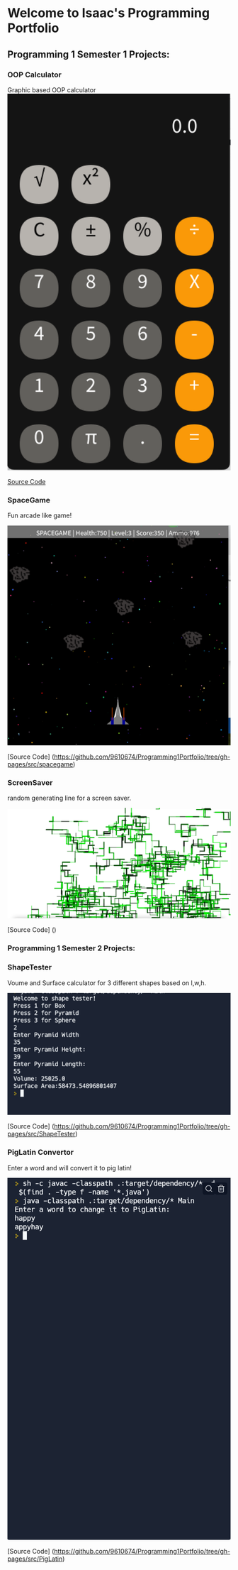# Welcome to Isaac's Programming Portfolio

## Programming 1 Semester 1 Projects:

### OOP Calculator
Graphic based OOP calculator
![Running Calculator](https://raw.githubusercontent.com/9610674/Programming1Portfolio/3f8f5e8363a78cd71703f5a130a31d0eb91daa83/images/calc.png)


[Source Code](https://github.com/9610674/Programming1Portfolio/tree/gh-pages/src/calculator)

### SpaceGame
Fun arcade like game!

![Space Game](https://github.com/9610674/Programming1Portfolio/blob/gh-pages/images/Spacegame/SpaceGame.png?raw=true)

[Source Code] (https://github.com/9610674/Programming1Portfolio/tree/gh-pages/src/spacegame)

### ScreenSaver
random generating line for a screen saver.

![Screen Saver](https://github.com/9610674/Programming1Portfolio/blob/gh-pages/images/ScreenSaver/ScreenSaver.png?raw=true)

[Source Code] ()

### Programming 1 Semester 2 Projects:

### ShapeTester
Voume and Surface calculator for 3 different shapes based on l,w,h.

![ShapeTester](https://github.com/9610674/Programming1Portfolio/blob/gh-pages/images/ShapeTester/ShapeTester.png?raw=true)

[Source Code] (https://github.com/9610674/Programming1Portfolio/tree/gh-pages/src/ShapeTester)

### PigLatin Convertor
Enter a word and will convert it to pig latin!

![PigLatin](https://github.com/9610674/Programming1Portfolio/blob/gh-pages/images/PigLatin/PigLatin.png?raw=true)

[Source Code] (https://github.com/9610674/Programming1Portfolio/tree/gh-pages/src/PigLatin)

